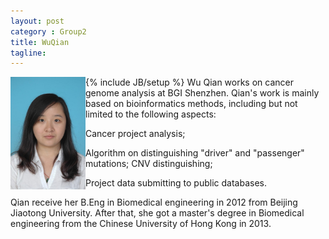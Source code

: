 ```yaml
---
layout: post
category : Group2
title: WuQian
tagline: 
---
```

{% include JB/setup %}
<img src="/assets/images/resume/wuqian.jpeg" style="float:left;width:120px;height:180px">
Wu Qian works on cancer genome analysis at BGI Shenzhen. Qian's work is mainly based on bioinformatics methods, including but not limited to the following aspects:

Cancer project analysis;

Algorithm on distinguishing "driver" and "passenger" mutations; CNV distinguishing;

Project data submitting to public databases.

Qian receive her B.Eng in Biomedical engineering in 2012 from Beijing Jiaotong University. After that, she got a master's degree in Biomedical engineering from the Chinese University of Hong Kong in 2013.

